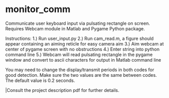 # monitor_comm
Communicate user keyboard input via pulsating rectangle on screen.  Requires Webcam module in Matlab and Pygame Python package.

Instructions:
1.)  Run user_input.py
2.)  Run cam_read.m, a figure should appear containing an aiming reticle for easy camera aim
3.)  Aim webcam at center of pygame screen with no obstructions
4.)  Enter string into python command line
5.)  Webcam will read pulsating rectangle in the pygame window and convert to ascii characters for output in Matlab command line

You may need to change the display/transmit periods in both codes for good detection.  Make sure the two values are the same between codes.  The default value is 0.2 seconds.

|Consult the project description pdf for further details.
